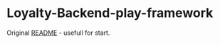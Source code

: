 Loyalty-Backend-play-framework
=================================


Original [README](README-original.md) - usefull for start.
